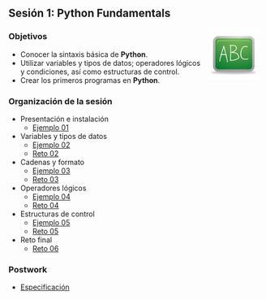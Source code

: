 ## Sesión 1: Python Fundamentals

<img src="../imagenes/pizarron.png" align="right" height="100" width="100" hspace="10">

### Objetivos

* Conocer la sintaxis básica de __Python__.
* Utilizar variables y tipos de datos; operadores lógicos y condiciones, así como estructuras de control.
* Crear los primeros programas en __Python__.

### Organización de la sesión

* Presentación e instalación
    * [Ejemplo 01](ejemplo01)
* Variables y tipos de datos
    * [Ejemplo 02](ejemplo02)
    * [Reto 02](reto02)
* Cadenas y formato
    * [Ejemplo 03](ejemplo03)
    * [Reto 03](reto03)
* Operadores lógicos
    * [Ejemplo 04](ejemplo04)
    * [Reto 04](reto04)
* Estructuras de control
    * [Ejemplo 05](ejemplo05)
    * [Reto 05](reto05)
* Reto final
    * [Reto 06](reto06)

### Postwork

* [Especificación](postwork)



